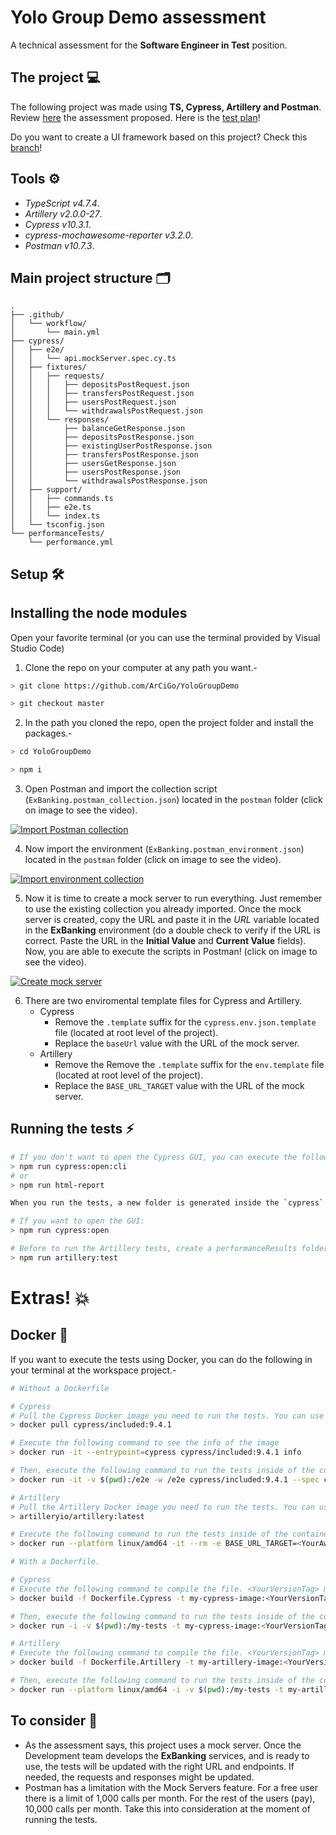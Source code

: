 # Yolo Group Demo assessment

A technical assessment for the **Software Engineer in Test** position.

## The project 💻

The following project was made using **TS, Cypress, Artillery and Postman**. Review [here](ExBanking_for_test_assignment_(1).pdf) the assessment proposed. Here is the [test plan](TestCases.md)!

Do you want to create a UI framework based on this project? Check this [branch](https://github.com/ArCiGo/TS-Automation-Framework/tree/master)!

## Tools ⚙️

* *TypeScript v4.7.4*.
* *Artillery v2.0.0-27*.
* *Cypress v10.3.1*.
* *cypress-mochawesome-reporter v3.2.0*.
* *Postman v10.7.3*.

## Main project structure 🗂️

```
.
├── .github/
│   └── workflow/
│       └── main.yml
├── cypress/
│   ├── e2e/
│   │   └── api.mockServer.spec.cy.ts
│   ├── fixtures/
│   │   ├── requests/
│   │   │   ├── depositsPostRequest.json
│   │   │   ├── transfersPostRequest.json
│   │   │   ├── usersPostRequest.json
│   │   │   └── withdrawalsPostRequest.json
│   │   └── responses/
│   │       ├── balanceGetResponse.json
│   │       ├── depositsPostResponse.json
│   │       ├── existingUserPostResponse.json
│   │       ├── transfersPostResponse.json
│   │       ├── usersGetResponse.json
│   │       ├── usersPostResponse.json
│   │       └── withdrawalsPostResponse.json
│   ├── support/
│   │   ├── commands.ts
│   │   ├── e2e.ts
│   │   └── index.ts
│   └── tsconfig.json
└── performanceTests/
    └── performance.yml
```

## Setup 🛠️

## Installing the node modules

Open your favorite terminal (or you can use the terminal provided by Visual Studio Code)

1. Clone the repo on your computer at any path you want.-

```bash
> git clone https://github.com/ArCiGo/YoloGroupDemo

> git checkout master
```

2. In the path you cloned the repo, open the project folder and install the packages.-
```bash
> cd YoloGroupDemo

> npm i
```

3. Open Postman and import the collection script (`ExBanking.postman_collection.json`) located in the `postman` folder (click on image to see the video).

[![Import Postman collection](/Img01_Postman.png)](https://user-images.githubusercontent.com/32103862/212745565-d80f540b-cb12-4bde-a0e5-10a4b9811c9c.mp4)

4. Now import the environment (`ExBanking.postman_environment.json`) located in the `postman` folder (click on image to see the video).

[![Import environment collection](/Img02_Postman.png)](https://user-images.githubusercontent.com/32103862/212745567-2ce1091e-dcda-478a-987f-ec3ccf354a7f.mp4)

5. Now it is time to create a mock server to run everything. Just remember to use the existing collection you already imported. Once the mock server is created, copy the URL and paste it in the *URL* variable located in the **ExBanking** environment (do a double check to verify if the URL is correct. Paste the URL in the **Initial Value** and **Current Value** fields). Now, you are able to execute the scripts in Postman! (click on image to see the video).

[![Create mock server](/Img03_Postman.png)](https://user-images.githubusercontent.com/32103862/212745560-1a4317d6-0698-46d6-b287-ea570f88778c.mp4)

6. There are two enviromental template files for Cypress and Artillery.
    * Cypress
        * Remove the `.template` suffix for the `cypress.env.json.template` file (located at root level of the project).
        * Replace the `baseUrl` value with the URL of the mock server.
    * Artillery
        * Remove the Remove the `.template` suffix for the `env.template` file (located at root level of the project).
        * Replace the `BASE_URL_TARGET` value with the URL of the mock server.

## Running the tests ⚡
```bash
# If you don't want to open the Cypress GUI, you can execute the following commands:
> npm run cypress:open:cli
# or
> npm run html-report

When you run the tests, a new folder is generated inside the `cypress` folder (`reports`). This folder contains the report for the executed tests. If a test fails, the report will include a screenshot to see what the failure was.

# If you want to open the GUI:
> npm run cypress:open
```

```bash
# Before to run the Artillery tests, create a performanceResults folder, at root level of the project, and then run the following command:
> npm run artillery:test
```

# Extras! 💥

## Docker 🐋

If you want to execute the tests using Docker, you can do the following in your terminal at the workspace project.-

```bash
# Without a Dockerfile

# Cypress
# Pull the Cypress Docker image you need to run the tests. You can use the latest one
> docker pull cypress/included:9.4.1

# Execute the following command to see the info of the image
> docker run -it --entrypoint=cypress cypress/included:9.4.1 info

# Then, execute the following command to run the tests inside of the container
> docker run -it -v $(pwd):/e2e -w /e2e cypress/included:9.4.1 --spec cypress/e2e --browser electron

# Artillery
# Pull the Artillery Docker image you need to run the tests. You can use the latest one
> artilleryio/artillery:latest

# Execute the following command to run the tests inside of the container
> docker run --platform linux/amd64 -it --rm -e BASE_URL_TARGET=<YourAwesomeURL> -v ${PWD}:/performanceTests artilleryio/artillery:latest run /performanceTests/performanceTests/performance.yml
```

```bash
# With a Dockerfile. 

# Cypress
# Execute the following command to compile the file. <YourVersionTag> may be any value you want
> docker build -f Dockerfile.Cypress -t my-cypress-image:<YourVersionTag> .

# Then, execute the following command to run the tests inside of the container
> docker run -i -v $(pwd):/my-tests -t my-cypress-image:<YourVersionTag> --spec cypress/e2e

# Artillery
# Execute the following command to compile the file. <YourVersionTag> may be any value you want
> docker build -f Dockerfile.Artillery -t my-artillery-image:<YourVersionTag> .

# Then, execute the following command to run the tests inside of the container
> docker run --platform linux/amd64 -i -v $(pwd):/my-tests -t my-artillery-image:<YourVersionTag>
```

## To consider 👀

* As the assessment says, this project uses a mock server. Once the Development team develops the **ExBanking** services, and is ready to use, the tests will be updated with the right URL and endpoints. If needed, the requests and responses might be updated.
* Postman has a limitation with the Mock Servers feature. For a free user there is a limit of 1,000 calls per month. For the rest of the users (pay), 10,000 calls per month. Take this into consideration at the moment of running the tests.